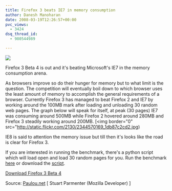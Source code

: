 ```yaml
---
title: Firefox 3 beats IE7 in memory consumption
author: Danesh Manoharan
date: 2008-03-19T12:26:57+00:00
pvc_views:
  - 3424
dsq_thread_id:
  - 980544989

---
```

![](http://static.flickr.com/2379/2345397694_c6c319bef1_m.jpg)

Firefox 3 Beta 4 is out and it's beating Microsoft's IE7 in the memory consumption arena.

As browsers improve so do their hunger for memory but to what limit is the question. The competition will eventually boil down to which browser uses the least amount of memory to accomplish the general requirements of a browser. Currently Firefox 3 has managed to beat Firefox 2 and IE7 by working around the 100MB mark after loading and unloading 30 random web pages. The graph below will speak for itself, at peak (30 pages) IE7 was consuming around 500MB while Firefox 2 hovered around 280MB and Firefox 3 steadily working around 200MB. [<img border="0" src="http://static.flickr.com/2130/2344570169_1db87c2cd2.jpg)

IE8 is said to attention the memory issue but till then it's looks like the road is clear for Firefox 3.

If you are interested in running the benchmark, there's a python script which will load open and load 30 random pages for you. Run the benchmark [here][3] or download the [script][4].

[Download Firefox 3 Beta 4][5]

Source: [Paulou.net][6] [ Stuart Parmenter (Mozilla Developer) ]

 [1]: http://www.flickr.com/photos/65059925@N00/2345397694/ "Firefox bites IE"
 [2]: http://www.flickr.com/photos/65059925@N00/2344570169/ "Firefox memory consumption graph"
 [3]: http://random.pavlov.net/membuster/index.html
 [4]: http://random.pavlov.net/membuster/measure2.py
 [5]: http://www.mozilla.com/en-US/firefox/all-beta.html
 [6]: http://blog.pavlov.net/2008/03/11/firefox-3-memory-usage/